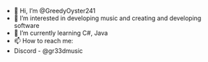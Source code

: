 - 👋 Hi, I’m @GreedyOyster241
- 👀 I’m interested in developing music and creating and developing software
- 🌱 I’m currently learning C#, Java
- 📫 How to reach me:
- Discord - @gr33dmusic
